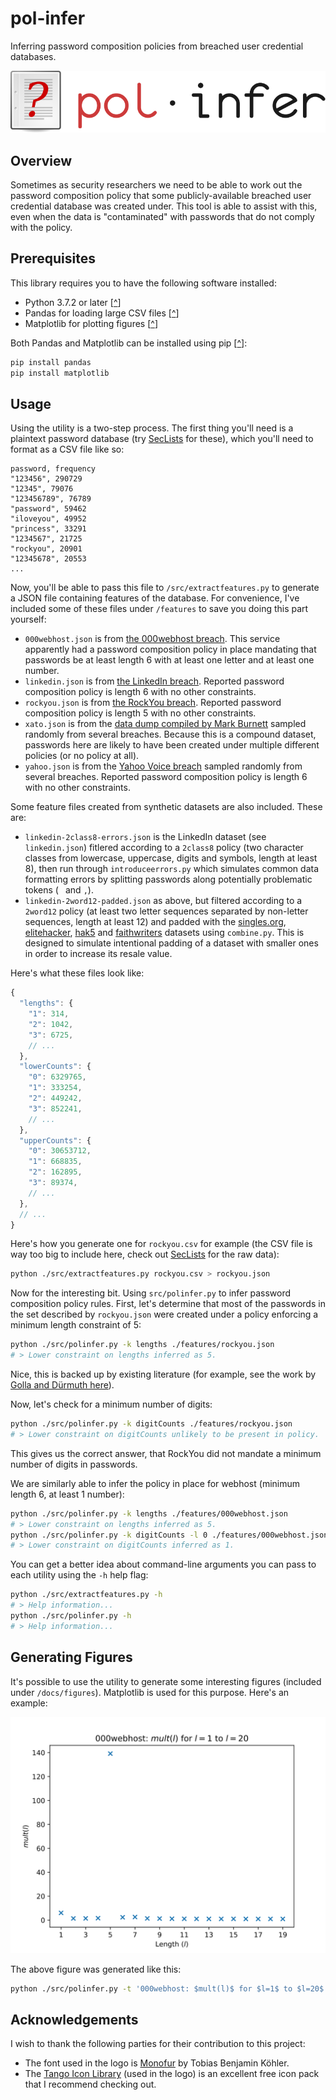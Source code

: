 # pol-infer
Inferring password composition policies from breached user credential databases.

![Logo](docs/svg/logo.svg)

## Overview
Sometimes as security researchers we need to be able to work out the password composition policy that some publicly-available breached user credential database was created under. This tool is able to assist with this, even when the data is "contaminated" with passwords that do not comply with the policy.

## Prerequisites
This library requires you to have the following software installed:
* Python 3.7.2 or later \[[^](https://www.python.org/downloads/release/python-372/)\]
* Pandas for loading large CSV files \[[^](https://pandas.pydata.org/)\]
* Matplotlib for plotting figures \[[^](https://matplotlib.org/)\]

Both Pandas and Matplotlib can be installed using pip \[[^](https://pypi.org/project/pip/)\]:

```bash
pip install pandas
pip install matplotlib
```

## Usage
Using the utility is a two-step process. The first thing you'll need is a plaintext password database (try [SecLists](https://github.com/danielmiessler/SecLists) for these), which you'll need to format as a CSV file like so:

```
password, frequency
"123456", 290729
"12345", 79076
"123456789", 76789
"password", 59462
"iloveyou", 49952
"princess", 33291
"1234567", 21725
"rockyou", 20901
"12345678", 20553
...
```

Now, you'll be able to pass this file to `/src/extractfeatures.py` to generate a JSON file containing features of the database. For convenience, I've included some of these files under `/features` to save you doing this part yourself:

* `000webhost.json` is from [the 000webhost breach](https://www.zdnet.com/article/000webhost-hacked-13-million-customers-exposed/). This service apparently had a password composition policy in place mandating that passwords be at least length 6 with at least one letter and at least one number.
* `linkedin.json` is from [the LinkedIn breach](https://www.wired.co.uk/article/linkedin-data-breach-find-out-included). Reported password composition policy is length 6 with no other constraints.
* `rockyou.json` is from [the RockYou breach](https://techcrunch.com/2009/12/14/rockyou-hack-security-myspace-facebook-passwords/). Reported password composition policy is length 5 with no other constraints.
* `xato.json` is from the [data dump compiled by Mark Burnett](https://xato.net/today-i-am-releasing-ten-million-passwords-b6278bbe7495?gi=94106d374fbb) sampled randomly from several breaches. Because this is a compound dataset, passwords here are likely to have been created under multiple different policies (or no policy at all).
* `yahoo.json` is from the [Yahoo Voice breach](https://edition.cnn.com/2012/07/12/tech/web/yahoo-users-hacked) sampled randomly from several breaches. Reported password composition policy is length 6 with no other constraints.

Some feature files created from synthetic datasets are also included. These are:

* `linkedin-2class8-errors.json` is the LinkedIn dataset (see `linkedin.json`) fitlered according to a `2class8` policy (two character classes from lowercase, uppercase, digits and symbols, length at least 8), then run through `introduceerrors.py` which simulates common data formatting errors by splitting passwords along potentially problematic tokens (` ` and `,`).
* `linkedin-2word12-padded.json` as above, but filtered according to a `2word12` policy (at least two letter sequences separated by non-letter sequences, length at least 12) and padded with the [singles.org](https://www.networkworld.com/article/2263760/exposed-web-site-a-reminder-for-use-of-multiple-passwords.html), [elitehacker](https://news.softpedia.com/news/Security-Gurus-0wned-by-Black-Hats-117934), [hak5](https://news.softpedia.com/news/Security-Gurus-0wned-by-Black-Hats-117934) and [faithwriters](https://www.forbes.com/sites/andygreenberg/2010/08/26/researcher-creates-clearinghouse-of-14-million-hacked-passwords/) datasets using `combine.py`. This is designed to simulate intentional padding of a dataset with smaller ones in order to increase its resale value.

Here's what these files look like:

```js
{
  "lengths": {
    "1": 314,
    "2": 1042,
    "3": 6725,
    // ...
  },
  "lowerCounts": {
    "0": 6329765,
    "1": 333254,
    "2": 449242,
    "3": 852241,
    // ...
  },
  "upperCounts": {
    "0": 30653712,
    "1": 668835,
    "2": 162895,
    "3": 89374,
    // ...
  },
  // ...
}
```

Here's how you generate one for `rockyou.csv` for example (the CSV file is way too big to include here, check out [SecLists](https://github.com/danielmiessler/SecLists) for the raw data):

```bash
python ./src/extractfeatures.py rockyou.csv > rockyou.json
```

Now for the interesting bit. Using `src/polinfer.py` to infer password composition policy rules. First, let's determine that most of the passwords in the set described by `rockyou.json` were created under a policy enforcing a minimum length constraint of 5:

```bash
python ./src/polinfer.py -k lengths ./features/rockyou.json
# > Lower constraint on lengths inferred as 5.
```

Nice, this is backed up by existing literature (for example, see the work by [Golla and Dürmuth here](https://www.ei.ruhr-uni-bochum.de/media/mobsec/veroeffentlichungen/2018/09/10/ccsf285-finalv2.pdf)).

Now, let's check for a minimum number of digits:

```bash
python ./src/polinfer.py -k digitCounts ./features/rockyou.json
# > Lower constraint on digitCounts unlikely to be present in policy.
```

This gives us the correct answer, that RockYou did not mandate a minimum number of digits in passwords.

We are similarly able to infer the policy in place for webhost (minimum length 6, at least 1 number):

```bash
python ./src/polinfer.py -k lengths ./features/000webhost.json
# > Lower constraint on lengths inferred as 5.
python ./src/polinfer.py -k digitCounts -l 0 ./features/000webhost.json
# > Lower constraint on digitCounts inferred as 1.
```

You can get a better idea about command-line arguments you can pass to each utility using the `-h` help flag:

```bash
python ./src/extractfeatures.py -h
# > Help information...
python ./src/polinfer.py -h
# > Help information...
```

## Generating Figures
It's possible to use the utility to generate some interesting figures (included under `/docs/figures`). Matplotlib is used for this purpose. Here's an example:

![Figure](docs/figures/000webhost_lengthsAccum.svg)

The above figure was generated like this:

```bash
python ./src/polinfer.py -t '000webhost: $mult(l)$ for $l=1$ to $l=20$' -x 'Length ($l$)' -y '$mult(l)$' -o ./docs/figures/000webhost_lengthsAccum.svg -s ./features/000webhost.json
```

## Acknowledgements
I wish to thank the following parties for their contribution to this project:
* The font used in the logo is [Monofur](https://www.dafont.com/monofur.font) by Tobias Benjamin Köhler.
* The [Tango Icon Library](http://tango.freedesktop.org/Tango_Icon_Library) (used in the logo) is an excellent free icon pack that I recommend checking out.
